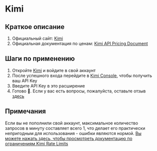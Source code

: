 # Kimi

## Краткое описание

1. Официальный сайт: [Kimi](https://platform.moonshot.cn/)
2. Официальная документация по ценам: [Kimi API Pricing Document](https://platform.moonshot.cn/docs/pricing/chat#%E8%AE%A1%E8%B4%B9%E5%9F%BA%E6%9C%AC%E6%A6%82%E5%BF%B5)

## Шаги по применению

1. Откройте [Kimi](https://platform.moonshot.cn/console/api-keys) и войдите в свой аккаунт
2. После успешного входа перейдите в [Kimi Console](https://platform.moonshot.cn/console/api-keys), чтобы получить ваш API Key
3. Введите API Key в это расширение
4. Готово 🎉. Если у вас есть вопросы, пожалуйста, оставьте отзыв [здесь](https://github.com/immersive-translate/immersive-translate/issues/137)

## Примечания
Если вы не пополнили свой аккаунт, максимальное количество запросов в минуту составляет всего 1, что делает его практически непригодным для использования - ошибки являются нормой. [Вы можете нажать здесь, чтобы просмотреть документацию по ограничениям Kimi Rate Limits](https://platform.moonshot.cn/docs/pricing/limits)